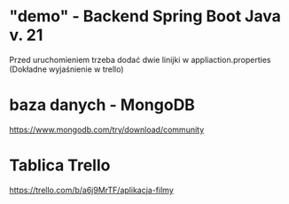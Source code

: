 # "demo" - Backend Spring Boot Java v. 21

Przed uruchomieniem trzeba dodać dwie linijki w appliaction.properties (Dokładne wyjaśnienie w trello)

# baza danych - MongoDB
https://www.mongodb.com/try/download/community

# Tablica Trello
https://trello.com/b/a6j9MrTF/aplikacja-filmy